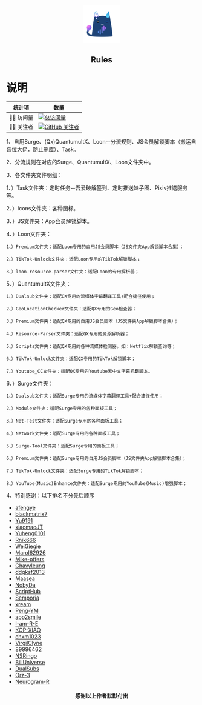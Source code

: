 <div align="center">
<img width="100" src="https://raw.githubusercontent.com/BOBOLAOSHIV587/Rules/main/Icons/AppIcons/Image/App/sticker.webp">
<h2 align="center">Rules<h2>
</div>

# 说明

| 统计项   | 数量                                                                 |
| -------- | -------------------------------------------------------------------- |
| 🧚‍♀️ 访问量 | [![总访问量](https://komarev.com/ghpvc/?username=BOBOLAOSHIV587/&color=green)](https://github.com/BOBOLAOSHIV587/Rules) |
| 🧚‍♀️ 关注者   | [![GitHub 关注者](https://img.shields.io/github/followers/BOBOLAOSHIV587?style=social)](https://github.com/BOBOLAOSHIV587) |



1、自用Surge、(Qx)QuantumultX、Loon--分流规则、JS会员解锁脚本（搬运自各位大佬，防止删库）、Task。

2、分流规则在对应的Surge、QuantumultX、Loon文件夹中。

3、各文件夹文件明细：

  1、）Task文件夹：定时任务--吾爱破解签到、定时推送妹子图、Pixiv推送服务等。

  2、）Icons文件夹：各种图标。

  3、）JS文件夹：App会员解锁脚本。

  4、）Loon文件夹：

    1、）Premium文件夹：适配Loon专用的自用JS会员脚本（JS文件夹App解锁脚本合集）；

    2、）TikTok-Unlock文件夹：适配Loon专用的TikTok解锁脚本；

    3、）loon-resource-parser文件夹：适配Loon的专用解析器；

  5、）QuantumultX文件夹：

    1、）Dualsub文件夹：适配QX专用的流媒体字幕翻译工具+配合捷径使用；

    2、）GeoLocationChecker文件夹：适配QX专用的Geo检查器；

    3、）Premium文件夹：适配QX专用的自用JS会员脚本（JS文件夹App解锁脚本合集）；

    4、）Resource-Parser文件夹：适配QX专用的资源解析器；

    5、）Scripts文件夹：适配QX专用的各种流媒体检测器。如：Netflix解锁查询等；

    6、）TikTok-Unlock文件夹：适配QX专用的TikTok解锁脚本；

    7、）Youtube_CC文件夹：适配QX专用的Youtube无中文字幕机翻脚本。

  6、）Surge文件夹：

    1、）Dualsub文件夹：适配Surge专用的流媒体字幕翻译工具+配合捷径使用；

    2、）Module文件夹：适配Surge专用的各种面板工具；

    3、）Net-Test文件夹：适配Surge专用的各种面板工具；

    4、）Network文件夹：适配Surge专用的各种面板工具；

    5、）Surge-Tool文件夹：适配Surge专用的面板工具；

    6、）Premium文件夹：适配Surge专用的自用JS会员脚本（JS文件夹App解锁脚本合集）；

    7、）TikTok-Unlock文件夹：适配Surge专用的TikTok解锁脚本；

    8、）YouTube(Music)Enhance文件夹：适配Surge专用的YouTube(Music)增强脚本；



4、特别感谢：以下排名不分先后顺序
 * [afengye](https://github.com/afengye)
 * [blackmatrix7](https://github.com/blackmatrix7)
 * [Yu9191](https://github.com/Yu9191)
 * [xiaomaoJT](https://github.com/xiaomaoJT)
 * [Yuheng0101](https://github.com/Yuheng0101)
 * [Rnik666](https://github.com/Rnik666)
 * [WeiGiegie](https://github.com/WeiGiegie)
 * [Marol62926](https://github.com/Marol62926)
 * [Mike-offers](https://github.com/Mike-offers)
 * [Chavyleung](https://github.com/chavyleung)
 * [ddgksf2013](https://github.com/ddgksf2013)
 * [Maasea](https://github.com/Maasea)
 * [NobyDa](https://github.com/NobyDa)
 * [ScriptHub](https://github.com/Script-Hub-Org)
 * [Semporia](https://github.com/Semporia)
 * [xream](https://github.com/xream)
 * [Peng-YM](https://github.com/Peng-YM)
 * [app2smile](https://github.com/app2smile)
 * [I-am-R-E](https://github.com/I-am-R-E)
 * [KOP-XIAO](https://github.com/KOP-XIAO)
 * [chxm1023](https://github.com/chxm1023)
 * [VirgilClyne](https://github.com/VirgilClyne)
 * [89996462](https://github.com/89996462)
 * [NSRingo](https://github.com/NSRingo)
 * [BiliUniverse](https://github.com/BiliUniverse)
 * [DualSubs](https://github.com/DualSubs)
 * [Orz-3](https://github.com/Orz-3)
 * [Neurogram-R](https://github.com/Neurogram-R)

<h4 align="center">感谢以上作者默默付出</h4>
